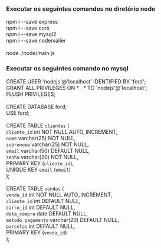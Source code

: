 ### Executar os seguintes comandos no diretório node
npm i --save express <br />
npm i --save cors <br />
npm i --save mysql2 <br />
npm i --save nodemailer <br />
<br />
node ./node/main.js <br />

### Executar os seguintes comando no mysql
CREATE USER 'nodejs'@'localhost' IDENTIFIED BY 'ford'; <br />
GRANT ALL PRIVILEGES ON * . * TO 'nodejs'@'localhost'; <br />
FLUSH PRIVILEGES; <br />
<br />
CREATE DATABASE ford; <br />
USE ford;<br />
<br />
CREATE TABLE `clientes` ( <br />
  `cliente_id` int NOT NULL AUTO_INCREMENT, <br />
  `nome` varchar(25) NOT NULL, <br />
  `sobrenome` varchar(25) NOT NULL, <br />
  `email` varchar(50) DEFAULT NULL, <br />
  `senha` varchar(20) NOT NULL, <br />
  PRIMARY KEY (`cliente_id`), <br />
  UNIQUE KEY `email` (`email`) <br />
); <br />
<br />
  CREATE TABLE `vendas` ( <br />
  `venda_id` int NOT NULL AUTO_INCREMENT, <br />
  `cliente_id` int DEFAULT NULL, <br />
  `carro_id` int DEFAULT NULL, <br />
  `data_compra` date DEFAULT NULL, <br />
  `metodo_pagamento` varchar(20) DEFAULT NULL, <br />
  `parcelas` int DEFAULT NULL, <br />
  PRIMARY KEY (`venda_id`) <br />
); <br />
<br />


